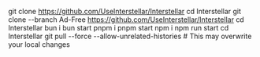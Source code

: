 git clone https://github.com/UseInterstellar/Interstellar
cd Interstellar
git clone --branch Ad-Free https://github.com/UseInterstellar/Interstellar
cd Interstellar
bun i
bun start
pnpm i
pnpm start
npm i
npm run start
cd Interstellar
git pull --force --allow-unrelated-histories # This may overwrite your local changes
